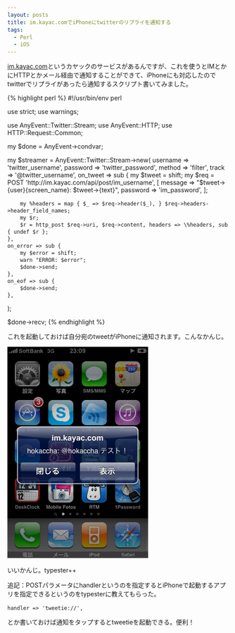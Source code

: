 ```yaml
---
layout: posts
title: im.kayac.comでiPhoneにtwitterのリプライを通知する
tags:
  - Perl
  - iOS
---
```


[im.kayac.com](http://im.kayac.com/)というカヤックのサービスがあるんですが、これを使うとIMとかにHTTPとかメール経由で通知することができて、iPhoneにも対応したのでtwitterでリプライがあったら通知するスクリプト書いてみました。

{% highlight perl %}
#!/usr/bin/env perl
 
use strict;
use warnings;
 
use AnyEvent::Twitter::Stream;
use AnyEvent::HTTP;
use HTTP::Request::Common;
 
my $done = AnyEvent->condvar;
 
my $streamer = AnyEvent::Twitter::Stream->new(
    username => 'twitter_username',
    password => 'twitter_password',
    method => 'filter',
    track => '@twitter_username',
    on_tweet => sub {
        my $tweet = shift;
        my $req = POST 'http://im.kayac.com/api/post/im_username', [
            message => "$tweet->{user}{screen_name}: $tweet->{text}",
            password => 'im_password',
        ];
 
        my %headers = map { $_ => $req->header($_), } $req->headers->header_field_names;
        my $r;
        $r = http_post $req->uri, $req->content, headers => \%headers, sub { undef $r };
    },
    on_error => sub {
        my $error = shift;
        warn "ERROR: $error";
        $done->send;
    },
    on_eof => sub {
        $done->send;
    },
);
 
$done->recv;
{% endhighlight %}

これを起動しておけば自分宛のtweetがiPhoneに通知されます。こんなかんじ。

![iPhoneにTwitterの通知がきてるキャプチャ](/img/posts/2009-11-19-19231914/iphone.png)

いいかんじ。typester++

追記：POSTパラメータにhandlerというのを指定するとiPhoneで起動するアプリを指定できるというのをtypesterに教えてもらった。

    handler => 'tweetie://',

とか書いておけば通知をタップするとtweetieを起動できる。便利！
